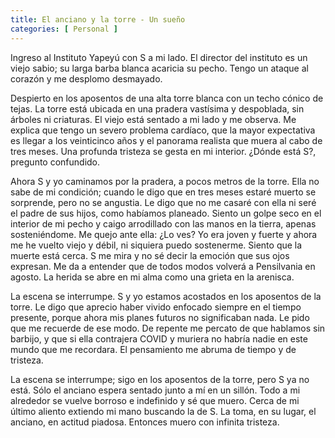 ```yaml
---
title: El anciano y la torre - Un sueño
categories: [ Personal ]
---
```


Ingreso al Instituto Yapeyú con S a mi lado. El director del instituto es un
viejo sabio; su larga barba blanca acaricia su pecho. Tengo un ataque al corazón
y me desplomo desmayado.

Despierto en los aposentos de una alta torre blanca con un techo cónico de
tejas. La torre está ubicada en una pradera vastísima y despoblada, sin árboles
ni criaturas. El viejo está sentado a mi lado y me observa. Me explica que tengo
un severo problema cardíaco, que la mayor expectativa es llegar a los
veinticinco años y el panorama realista que muera al cabo de tres meses. Una
profunda tristeza se gesta en mi interior. ¿Dónde está S?, pregunto confundido. 

Ahora S y yo caminamos por la pradera, a pocos metros de la torre. Ella no sabe
de mi condición; cuando le digo que en tres meses estaré muerto se sorprende,
pero no se angustia. Le digo que no me casaré con ella ni seré el padre de sus
hijos, como habíamos planeado. Siento un golpe seco en el interior de mi pecho y
caigo arrodillado con las manos en la tierra, apenas sosteniéndome. Me quejo
ante ella: ¿Lo ves? Yo era joven y fuerte y ahora me he vuelto viejo y débil, ni
siquiera puedo sostenerme. Siento que la muerte está cerca. S me mira y no
sé decir la emoción que sus ojos expresan. Me da a entender que de todos modos
volverá a Pensilvania en agosto. La herida se abre en mi alma como una grieta
en la arenisca.

La escena se interrumpe. S y yo estamos acostados en los aposentos de la torre.
Le digo que aprecio haber vivido enfocado siempre en el tiempo presente, porque
ahora mis planes futuros no significaban nada. Le pido que me recuerde de ese
modo. De repente me percato de que hablamos sin barbijo, y que si ella
contrajera COVID y muriera no habría nadie en este mundo que me recordara. El
pensamiento me abruma de tiempo y de tristeza.

La escena se interrumpe; sigo en los aposentos de la torre, pero S ya no está.
Sólo el anciano espera sentado junto a mí en un sillón. Todo a mi alrededor se
vuelve borroso e indefinido y sé que muero. Cerca de mi último aliento extiendo
mi mano buscando la de S. La toma, en su lugar, el anciano, en actitud piadosa.
Entonces muero con infinita tristeza.

